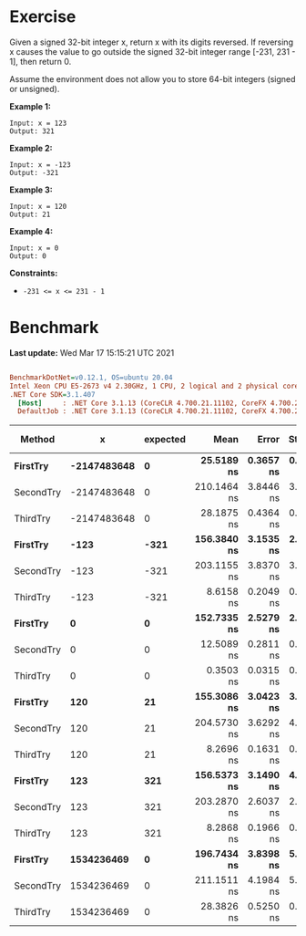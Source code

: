 ﻿# Exercise
Given a signed 32-bit integer x, return x with its digits reversed. If reversing x causes the value to go outside the signed 32-bit integer range [-231, 231 - 1], then return 0.

Assume the environment does not allow you to store 64-bit integers (signed or unsigned).

 

**Example 1:**
```
Input: x = 123
Output: 321
```

**Example 2:**
```
Input: x = -123
Output: -321
```

**Example 3:**
```
Input: x = 120
Output: 21
```

**Example 4:**
```
Input: x = 0
Output: 0
```

**Constraints:**
- `-231 <= x <= 231 - 1`

# Benchmark

**Last update:** Wed Mar 17 15:15:21 UTC 2021

``` ini

BenchmarkDotNet=v0.12.1, OS=ubuntu 20.04
Intel Xeon CPU E5-2673 v4 2.30GHz, 1 CPU, 2 logical and 2 physical cores
.NET Core SDK=3.1.407
  [Host]     : .NET Core 3.1.13 (CoreCLR 4.700.21.11102, CoreFX 4.700.21.11602), X64 RyuJIT
  DefaultJob : .NET Core 3.1.13 (CoreCLR 4.700.21.11102, CoreFX 4.700.21.11602), X64 RyuJIT


```
|    Method |           x | expected |        Mean |     Error |    StdDev |  Gen 0 | Gen 1 | Gen 2 | Allocated |
|---------- |------------ |--------- |------------:|----------:|----------:|-------:|------:|------:|----------:|
|  **FirstTry** | **-2147483648** |        **0** |  **25.5189 ns** | **0.3657 ns** | **0.3054 ns** |      **-** |     **-** |     **-** |         **-** |
| SecondTry | -2147483648 |        0 | 210.1464 ns | 3.8446 ns | 3.5962 ns | 0.0083 |     - |     - |     224 B |
|  ThirdTry | -2147483648 |        0 |  28.1875 ns | 0.4364 ns | 0.3869 ns |      - |     - |     - |         - |
|  **FirstTry** |        **-123** |     **-321** | **156.3840 ns** | **3.1535 ns** | **2.9498 ns** | **0.0048** |     **-** |     **-** |     **128 B** |
| SecondTry |        -123 |     -321 | 203.1155 ns | 3.8370 ns | 3.5891 ns | 0.0029 |     - |     - |      80 B |
|  ThirdTry |        -123 |     -321 |   8.6158 ns | 0.2049 ns | 0.2193 ns |      - |     - |     - |         - |
|  **FirstTry** |           **0** |        **0** | **152.7335 ns** | **2.5279 ns** | **2.2409 ns** | **0.0033** |     **-** |     **-** |      **88 B** |
| SecondTry |           0 |        0 |  12.5089 ns | 0.2811 ns | 0.3346 ns | 0.0015 |     - |     - |      40 B |
|  ThirdTry |           0 |        0 |   0.3503 ns | 0.0315 ns | 0.0294 ns |      - |     - |     - |         - |
|  **FirstTry** |         **120** |       **21** | **155.3086 ns** | **3.0423 ns** | **3.8475 ns** | **0.0048** |     **-** |     **-** |     **128 B** |
| SecondTry |         120 |       21 | 204.5730 ns | 3.6292 ns | 4.1794 ns | 0.0029 |     - |     - |      80 B |
|  ThirdTry |         120 |       21 |   8.2696 ns | 0.1631 ns | 0.1526 ns |      - |     - |     - |         - |
|  **FirstTry** |         **123** |      **321** | **156.5373 ns** | **3.1490 ns** | **4.6158 ns** | **0.0048** |     **-** |     **-** |     **128 B** |
| SecondTry |         123 |      321 | 203.2870 ns | 2.6037 ns | 2.4355 ns | 0.0029 |     - |     - |      80 B |
|  ThirdTry |         123 |      321 |   8.2868 ns | 0.1966 ns | 0.1839 ns |      - |     - |     - |         - |
|  **FirstTry** |  **1534236469** |        **0** | **196.7434 ns** | **3.8398 ns** | **5.1261 ns** | **0.0072** |     **-** |     **-** |     **192 B** |
| SecondTry |  1534236469 |        0 | 211.1511 ns | 4.1984 ns | 5.7468 ns | 0.0083 |     - |     - |     224 B |
|  ThirdTry |  1534236469 |        0 |  28.3826 ns | 0.5250 ns | 0.4911 ns |      - |     - |     - |         - |
